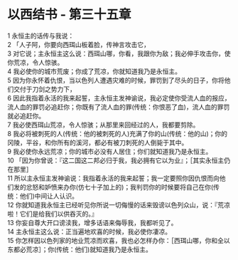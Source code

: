 # 以西结书 - 第三十五章
  
 1 永恒主的话传与我说：  
 2 「人子阿，你要向西珥山板着脸，传神言攻击它，  
 3 对它说；主永恒主这么说：西珥山哪，你看，我跟你为敌；我必伸手攻击你，使你荒凉，令人惊骇。  
 4 我必使你的城市荒废；你成了荒凉，你就知道我乃是永恒主。  
 5 因为你永怀着仇恨，当以色列人遭遇灾难的时候，罪罚到了尽头的日子，你将他们交付于刀剑之势力下，  
 6 因此我指着永活的我来起誓，主永恒主发神谕说，我必定使你受流人血的报应，流人血的罪罚必追赶你；你既有了流人血的罪(传统：你恨恶了血)，流人血的罪罚就必追赶你。  
 7 我必使西珥山荒凉，令人惊骇；从那里来回经过的人，我都要剪除。  
 8 我必将被刺死的人(传统：他的被刺死的人)充满了你的山(传统：他的山)；你的冈陵，平谷，和你所有的溪河，都必有被刀刺死的人倒毙于其中。  
 9 我必使你永远荒凉；你的城市必没有人居住；你们就知道我乃是永恒主。  
 10 「因为你曾说：『这二国这二邦必归于我，我必拥有它以为业』；［其实永恒主仍在那里］  
 11 所以主永恒主发神谕说：我指着永活的我来起誓；我一定要照你因仇恨而向他们发的忿怒和妒愤来办你(仿七十子加上的)；我判罚你的时候要将自己在你(传统：他们)中间让人认识。  
 12 你就知道我永恒主已经听见你所说一切侮慢的话来毁谤以色列众山，说：『荒凉啦！它们是给我们以供吞灭的。』  
 13 你妄自尊大开口谤渎我，增多话语来侮辱我，我都听见了。  
 14 主永恒主这么说：正当遍地欢喜的时候，我必使你凄凉。  
 15 你怎样因以色列家的地业荒凉而欢喜，我也必怎样办你：［西珥山哪，你和全以东都必荒凉］；你(传统：他们)就知道我乃是永恒主。